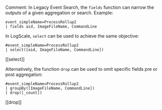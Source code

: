 Comment: In Legacy Event Search, the `fields` function can narrow the outputs of a given aggregation or search. Example:

```
event_simpleName=ProcessRollup2
| fields aid, ImageFileName, CommandLine
```

In LogScale, `select` can be used to achieve the same objective:

```
#event_simpleName=ProcessRollup2
| select([aid, ImageFileName, CommandLine])
```

[[select]]

Alternatively, the function `drop` can be used to omit specific fields pre or post aggregation:

```
#event_simpleName=ProcessRollup2 
| groupBy([ImageFileName, CommandLine])
| drop([_count])
```

[[drop]]
